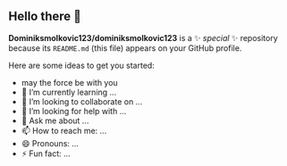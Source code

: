 ## Hello there 👋


**Dominiksmolkovic123/dominiksmolkovic123** is a ✨ _special_ ✨ repository because its `README.md` (this file) appears on your GitHub profile.

Here are some ideas to get you started:

- may the force be with you 
- 🌱 I’m currently learning ...
- 👯 I’m looking to collaborate on ...
- 🤔 I’m looking for help with ...
- 💬 Ask me about ...
- 📫 How to reach me: ...
- 😄 Pronouns: ...
- ⚡ Fun fact: ...

